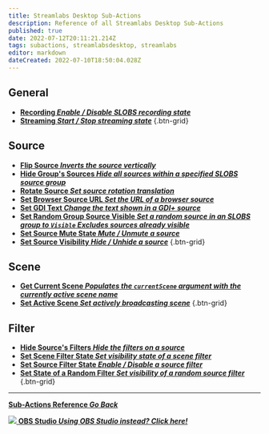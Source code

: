 ```yaml
---
title: Streamlabs Desktop Sub-Actions
description: Reference of all Streamlabs Desktop Sub-Actions
published: true
date: 2022-07-12T20:11:21.214Z
tags: subactions, streamlabsdesktop, streamlabs
editor: markdown
dateCreated: 2022-07-10T18:50:04.028Z
---
```


## General
* [**Recording *Enable / Disable SLOBS recording state***](/Sub-Actions/SLOBS/Recording)
* [**Streaming *Start / Stop streaming state***](/Sub-Actions/SLOBS/Streaming)
{.btn-grid}

## Source
* [**Flip Source *Inverts the source vertically***](/Sub-Actions/SLOBS/Flip-Source)
* [**Hide Group's Sources *Hide all sources within a specified SLOBS source group***](/Sub-Actions/SLOBS/Hide-Groups-Sources)
* [**Rotate Source *Set source rotation translation***](/Sub-Actions/SLOBS/Rotate-Source)
* [**Set Browser Source URL *Set the URL of a browser source***](/Sub-Actions/SLOBS/Set-Browser-Source-URL)
* [**Set GDI Text *Change the text shown in a GDI+ source***](/Sub-Actions/SLOBS/Set-GDI-Text)
* [**Set Random Group Source Visible *Set a random source in an SLOBS group to `Visible`* *Excludes sources already visible***](/Sub-Actions/SLOBS/Set-Random-Group-Source-Visible)
* [**Set Source Mute State *Mute / Unmute a source***](/Sub-Actions/SLOBS/Set-Source-Mute-State)
* [**Set Source Visibility *Hide / Unhide a source***](/Sub-Actions/SLOBS/Set-Source-Visibility)
{.btn-grid}

## Scene
* [**Get Current Scene *Populates the `currentScene` argument with the currently active scene name***](/Sub-Actions/SLOBS/Get-Current-Scene)
* [**Set Active Scene *Set actively broadcasting scene***](/Sub-Actions/SLOBS/Set-Active-Scene)
{.btn-grid}

## Filter
* [**Hide Source's Filters *Hide the filters on a source***](/Sub-Actions/OBS/Hide-Source-Filters)
* [**Set Scene Filter State *Set visibility state of a scene filter***](/Sub-Actions/SLOBS/Scene-Filter-State)
* [**Set Source Filter State *Enable / Disable a source filter***](/Sub-Actions/SLOBS/Set-Source-Filter-State)
* [**Set State of a Random Filter *Set visibility of a random source filter***](/Sub-Actions/SLOBS/Random-Filter-State)
{.btn-grid}

---

<section class="btn-grid my-5">
    
  [<i class="mdi mdi-chevron-left"></i>**Sub-Actions Reference *Go Back***](/en/Sub-Actions)
  
  [<img src="https://streamer.bot/img/integrations/obs.svg"/> **OBS Studio *Using OBS Studio instead? Click here!***](/en/Sub-Actions/OBS)
  
</section>